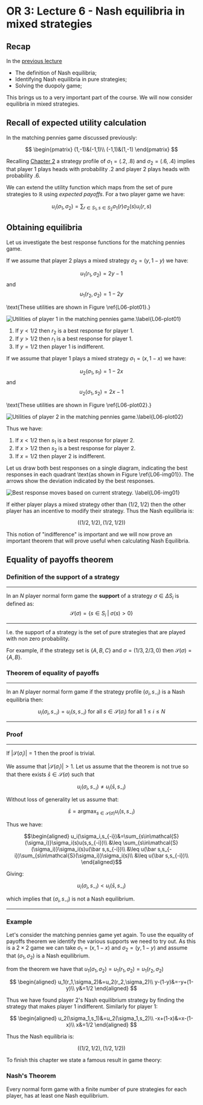 # OR 3: Lecture 6 - Nash equilibria in mixed strategies

## Recap

In the [previous lecture](Chapter_05-Nash_Equilibria_in_pure_strategies.md)

- The definition of Nash equilibria;
- Identifying Nash equilibria in pure strategies;
- Solving the duopoly game;

This brings us to a very important part of the course. We will now consider equilibria in mixed strategies.

## Recall of expected utility calculation


In the matching pennies game discussed previously:

$$
\begin{pmatrix}
(1,-1)&(-1,1)\\
(-1,1)&(1,-1)
\end{pmatrix}
$$

Recalling [Chapter 2](Chapter_02-Normal_Form_Games.md) a strategy profile of $\sigma_1=(.2,.8)$ and $\sigma_2=(.6,.4)$ implies that player 1 plays heads with probability .2 and player 2 plays heads with probability .6.

We can extend the utility function which maps from the set of pure strategies to $\mathbb{R}$ using _expected payoffs_. For a two player game we have:

$$u_{i}(\sigma_1,\sigma_2)=\sum_{r\in S_1,s\in S_2}\sigma_1(r)\sigma_2(s)u_{i}(r,s)$$

## Obtaining equilibria

Let us investigate the best response functions for the matching pennies game.

If we assume that player 2 plays a mixed strategy $\sigma_2=(y,1-y)$ we have:

$$u_1(r_1,\sigma_2)=2y-1$$
and
$$u_1(r_2,\sigma_2)=1-2y$$

\text{These utilities are shown in Figure \ref{L06-plot01}.}

![Utilities of player 1 in the matching pennies game.\label{L06-plot01}](plots/L06-plot01.png)


1. If $y<1/2$ then $r_2$ is a best response for player 1.
2. If $y>1/2$ then $r_1$ is a best response for player 1.
3. If $y=1/2$ then player 1 is indifferent.

If we assume that player 1 plays a mixed strategy $\sigma_1=(x,1-x)$ we have:

$$u_2(\sigma_1,s_1)=1-2x$$
and
$$u_2(\sigma_1,s_2)=2x-1$$

\text{These utilities are shown in Figure \ref{L06-plot02}.}

![Utilities of player 2 in the matching pennies game.\label{L06-plot02}](plots/L06-plot02.png)

Thus we have:

1. If $x<1/2$ then $s_1$ is a best response for player 2.
2. If $x>1/2$ then $s_2$ is a best response for player 2.
3. If $x=1/2$ then player 2 is indifferent.

Let us draw both best responses on a single diagram, indicating the best responses in each quadrant \text{as shown in Figure \ref{L06-img01}}. The arrows show the deviation indicated by the best responses.

![Best response moves based on current strategy. \label{L06-img01}](images/L06-img01.png)

If either player plays a mixed strategy other than $(1/2,1/2)$ then the other player has an incentive to modify their strategy. Thus the Nash equilibria is:

$$((1/2,1/2),(1/2,1/2))$$

This notion of "indifference" is important and we will now prove an important theorem that will prove useful when calculating Nash Equilibria.

## Equality of payoffs theorem

### Definition of the support of a strategy

---

In an $N$ player normal form game the **support** of a strategy $\sigma\in\Delta S_i$ is defined as:
$$\mathcal{S}(\sigma)=\{s\in S_i\;|\;\sigma(s)>0\}$$

---

I.e. the support of a strategy is the set of pure strategies that are played with non zero probability.

For example, if the strategy set is $\{A,B,C\}$ and $\sigma=(1/3,2/3,0)$ then $\mathcal{S}(\sigma)=\{A,B\}$.

### Theorem of equality of payoffs

---

In an $N$ player normal form game if the strategy profile $(\sigma_i,s_{-i})$ is a Nash equilibria then:

$$u_{i}(\sigma_i,s_{-i})=u_{i}(s,s_{-i})\text{ for all }s\in\mathcal{S}(\sigma_i)\text{ for all }1\leq i\leq N$$

---

### Proof

---

If $|\mathcal{S}(\sigma_i)|=1$ then the proof is trivial.

We assume that $|\mathcal{S}(\sigma_i)|>1$. Let us assume that the theorem is not true so that there exists $\bar s\in\mathcal{S}(\sigma)$ such that

$$u_{i}(\sigma_i,s_{-i})\ne u_{i}(\bar s,s_{-i})$$

Without loss of generality let us assume that:

$$\bar s=\text{argmax}_{s\in\mathcal{S}(\sigma)}u_i(s,s_{-i})$$

Thus we have:

$$\begin{aligned}
u_i(\sigma_i,s_{-i})&=\sum_{s\in\mathcal{S}(\sigma_i)}\sigma_i(s)u(s,s_{-i})\\
&\leq \sum_{s\in\mathcal{S}(\sigma_i)}\sigma_i(s)u(\bar s,s_{-i})\\
&\leq u(\bar s,s_{-i})\sum_{s\in\mathcal{S}(\sigma_i)}\sigma_i(s)\\
&\leq u(\bar s,s_{-i})\\
\end{aligned}$$

Giving:

$$u_{i}(\sigma_i,s_{-i})< u_{i}(\bar s,s_{-i})$$

which implies that $(\sigma_i,s_{-i})$ is not a Nash equilibrium.

---

### Example

Let's consider the matching pennies game yet again. To use the equality of payoffs theorem we identify the various supports we need to try out. As this is a $2\times 2$ game we can take $\sigma_1=(x,1-x)$ and $\sigma_2=(y,1-y)$ and assume that $(\sigma_1,\sigma_2)$ is a Nash equilibrium.

from the theorem we have that $u_1(\sigma_1,\sigma_2)=u_1(r_1,\sigma_2)=u_1(r_2,\sigma_2)$

$$
\begin{aligned}
u_1(r_1,\sigma_2)&=u_2(r_2,\sigma_2)\\
y-(1-y)&=-y+(1-y)\\
y&=1/2
\end{aligned}
$$

Thus we have found player 2's Nash equilibrium strategy by finding the strategy that makes player 1 indifferent. Similarly for player 1:

$$
\begin{aligned}
u_2(\sigma_1,s_1)&=u_2(\sigma_1,s_2)\\
-x+(1-x)&=x-(1-x)\\
x&=1/2
\end{aligned}
$$

Thus the Nash equilibria is:

$$((1/2,1/2),(1/2,1/2))$$

To finish this chapter we state a famous result in game theory:

### Nash's Theorem

Every normal form game with a finite number of pure strategies for each player, has at least one Nash equilibrium.
